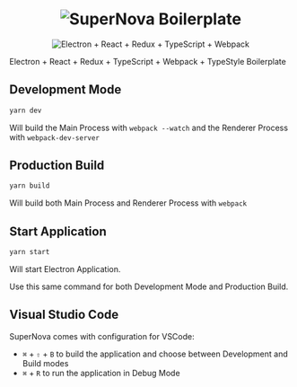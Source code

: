 <h1 align="center">
  <img alt="SuperNova Boilerplate"
    src="https://rawgithub.com/Black-Monolith/SuperNova/master/logo.svg">
</h1>

<p align="center">
  <img alt="Electron + React + Redux + TypeScript + Webpack"
    src="https://rawgithub.com/Black-Monolith/SuperNova/master/icons.svg">
</p>

Electron + React + Redux + TypeScript + Webpack + TypeStyle Boilerplate

Development Mode
----------------

```sh
yarn dev
```

Will build the Main Process with `webpack --watch` and the Renderer Process with `webpack-dev-server`


Production Build
----------------

```sh
yarn build
```

Will build both Main Process and Renderer Process with `webpack`


Start Application
-----------------

```sh
yarn start
```

Will start Electron Application.

Use this same command for both Development Mode and Production Build.


Visual Studio Code
------------------

SuperNova comes with configuration for VSCode:

- `⌘` + `⇧` + `B` to build the application and choose between Development and Build modes
- `⌘` + `R` to run the application in Debug Mode
